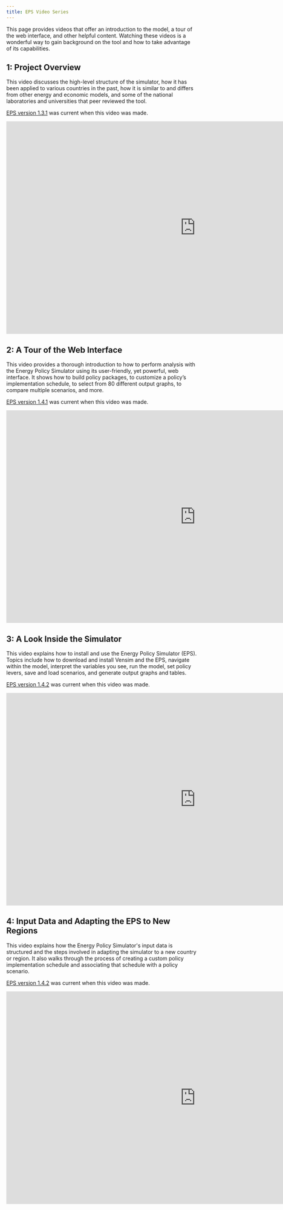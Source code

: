 ```yaml
---
title: EPS Video Series
---
```


This page provides videos that offer an introduction to the model, a tour of the web interface, and other helpful content.  Watching these videos is a wonderful way to gain background on the tool and how to take advantage of its capabilities.

## 1: Project Overview

This video discusses the high-level structure of the simulator, how it has been applied to various countries in the past, how it is similar to and differs from other energy and economic models, and some of the national laboratories and universities that peer reviewed the tool.

[EPS version 1.3.1](version-history) was current when this video was made.

<iframe width="1000" height="562" src="https://www.youtube.com/embed/LuP6vUhrDx8" frameborder="0" allow="autoplay; encrypted-media" allowfullscreen></iframe>

<br />

## 2: A Tour of the Web Interface

This video provides a thorough introduction to how to perform analysis with the Energy Policy Simulator using its user-friendly, yet powerful, web interface.  It shows how to build policy packages, to customize a policy’s implementation schedule, to select from 80 different output graphs, to compare multiple scenarios, and more.

[EPS version 1.4.1](version-history) was current when this video was made.

<iframe width="1000" height="562" src="https://www.youtube.com/embed/7guMn2dhuGA" frameborder="0" allow="autoplay; encrypted-media" allowfullscreen></iframe>

<br />

## 3: A Look Inside the Simulator

This video explains how to install and use the Energy Policy Simulator (EPS).  Topics include how to download and install Vensim and the EPS, navigate within the model, interpret the variables you see, run the model, set policy levers, save and load scenarios, and generate output graphs and tables.

[EPS version 1.4.2](version-history) was current when this video was made.

<iframe width="1000" height="562" src="https://www.youtube.com/embed/OyNYVoh9-K8" frameborder="0" allow="autoplay; encrypted-media" allowfullscreen></iframe>

<br />

## 4: Input Data and Adapting the EPS to New Regions

This video explains how the Energy Policy Simulator's input data is structured and the steps involved in adapting the simulator to a new country or region.  It also walks through the process of creating a custom policy implementation schedule and associating that schedule with a policy scenario.

[EPS version 1.4.2](version-history) was current when this video was made.

<iframe width="1000" height="562" src="https://www.youtube.com/embed/asIVby8g7J0" frameborder="0" allow="autoplay; encrypted-media" allowfullscreen></iframe>
